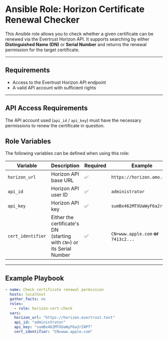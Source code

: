 # Ansible Role: Horizon Certificate Renewal Checker

This Ansible role allows you to check whether a given certificate can be renewed via the Evertrust Horizon API. It supports searching by either **Distinguished Name (DN)** or **Serial Number** and returns the renewal permission for the target certificate.

---

## Requirements

- Access to the Evertrust Horizon API endpoint
- A valid API account with sufficient rights

---

## API Access Requirements

The API account used (`api_id` / `api_key`) must have the necessary permissions to renew the certificate in question.

## Role Variables

The following variables can be defined when using this role:

| Variable         | Description                                                               | Required | Example                                   |
|------------------|---------------------------------------------------------------------------|----------|-------------------------------------------|
| `horizon_url`     | Horizon API base URL                                                      | ✅        | `https://horizon.amo.esx`                 |
| `api_id`          | Horizon API user ID                                                       | ✅        | `administrator`                           |
| `api_key`         | Horizon API key                                                           | ✅        | `sumBx462MTXUaWyF6a2rZ4GZ`                |
| `cert_identifier` | Either the certificate's DN (starting with `CN=`) or its Serial Number    | ✅        | `CN=www.apple.com` **or** `7413c2...`     |

---

## Example Playbook

```yaml
- name: Check certificate renewal permission
  hosts: localhost
  gather_facts: no
  roles:
    - role: horizon-cert-check
  vars:
    horizon_url: "https://horizon.evertrust.test"
    api_id: "administrator"
    api_key: "sumBx462MTXUaWyF6a2rZ4PT"
    cert_identifier: "CN=www.apple.com"